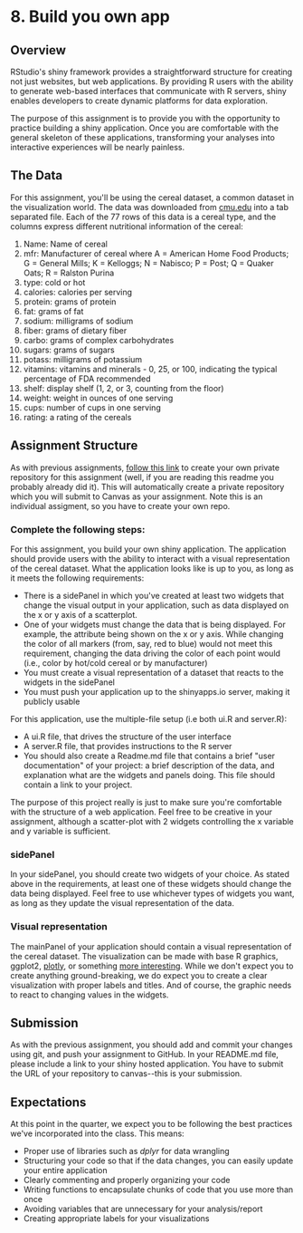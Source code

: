 # 8.  Build you own app

## Overview

RStudio's shiny framework provides a straightforward structure for
creating not just websites, but web applications. By providing R users
with the ability to generate web-based interfaces that communicate
with R servers, shiny enables developers to create dynamic platforms
for data exploration.

The purpose of this assignment is to provide you with the opportunity
to practice building a shiny application. Once you are comfortable
with the general skeleton of these applications, transforming your
analyses into interactive experiences will be nearly painless.

## The Data

For this assignment, you'll be using the cereal dataset, a common
dataset in the visualization world. The data was downloaded from
[cmu.edu](http://lib.stat.cmu.edu/DASL/Datafiles/Cereals.html)
into a tab
separated file. Each of the 77 rows of this data is a cereal type, and
the columns express different nutritional information of the cereal:

1. Name: Name of cereal
1. mfr: Manufacturer of cereal where A = American Home Food Products;
   G = General Mills; K = Kelloggs; N = Nabisco; P = Post; Q = Quaker
   Oats; R = Ralston Purina
1. type: cold or hot
1. calories: calories per serving
1. protein: grams of protein
1. fat: grams of fat
1. sodium: milligrams of sodium
1. fiber: grams of dietary fiber
1. carbo: grams of complex carbohydrates
1. sugars: grams of sugars
1. potass: milligrams of potassium
1. vitamins: vitamins and minerals - 0, 25, or 100, indicating the
   typical percentage of FDA recommended
1. shelf: display shelf (1, 2, or 3, counting from the floor)
1. weight: weight in ounces of one serving
1. cups: number of cups in one serving
1. rating: a rating of the cereals

 
## Assignment Structure

As with previous assignments,
[follow this link](https://classroom.github.com/a/vaINPyov) to create
your own private repository for this assignment (well, if you are
reading this readme you probably already did it).  This will
automatically create a private repository which you will submit to
Canvas as your assignment.  Note this is an individual assigment, so
you have to create your own repo.


### Complete the following steps:

For this assignment, you build your own shiny application. The
application should provide users with the ability to interact with a
visual representation of the cereal dataset. What the application
looks like is up to you, as long as it meets the following
requirements:

* There is a sidePanel in which you've created at least two widgets
  that change the visual output in your application, such as data
  displayed on the x or y axis of a scatterplot.
* One of your widgets must change the data that is being
  displayed. For example, the attribute being shown on the x or y
  axis. While changing the color of all markers (from, say, red to
  blue) would not meet this requirement, changing the data driving the
  color of each point would (i.e., color by hot/cold cereal or by
  manufacturer)
* You must create a visual representation of a dataset that reacts to
  the widgets in the sidePanel
* You must push your application up to the shinyapps.io server, making
  it publicly usable

For this application, use the multiple-file setup (i.e both ui.R and
server.R):

* A ui.R file, that drives the structure of the user interface
* A server.R file, that provides instructions to the R server
* You should also create a Readme.md file that contains a brief "user
  documentation" of your project: a brief description of the data, and
  explanation what are the widgets and panels doing.  This
  file should contain a link to your project.

The purpose of this project really is just to make sure you're
comfortable with the structure of a web application. Feel free to be
creative in your assignment, although a scatter-plot with 2 widgets
controlling the x variable and y variable is sufficient.

### sidePanel

In your sidePanel, you should create two widgets of your choice. As
stated above in the requirements, at least one of these widgets should
change the data being displayed.  Feel free to use whichever types of
widgets you want, as long as they update the visual representation of
the data.

### Visual representation

The mainPanel of your application should contain a visual
representation of the cereal dataset. The visualization can be made
with base R graphics, ggplot2, [plotly](https://plot.ly/r/), or
something [more interesting](https://github.com/juba/scatterD3).
While we don't expect you to create anything ground-breaking, we do
expect you to create a clear visualization with proper labels and
titles. And of course, the graphic needs to react to changing values
in the widgets.


## Submission

As with the previous assignment, you should add and commit your
changes using git, and push your assignment to GitHub. In your
README.md file, please include a link to your shiny hosted
application. You have to submit the URL of your repository to
canvas--this is your submission.


## Expectations

At this point in the quarter, we expect you to be following the best
practices we've incorporated into the class. This means:

* Proper use of libraries such as _dplyr_ for data wrangling
* Structuring your code so that if the data changes, you can easily
  update your entire application
* Clearly commenting and properly organizing your code
* Writing functions to encapsulate chunks of code that you use more
  than once
* Avoiding variables that are unnecessary for your analysis/report
* Creating appropriate labels for your visualizations
